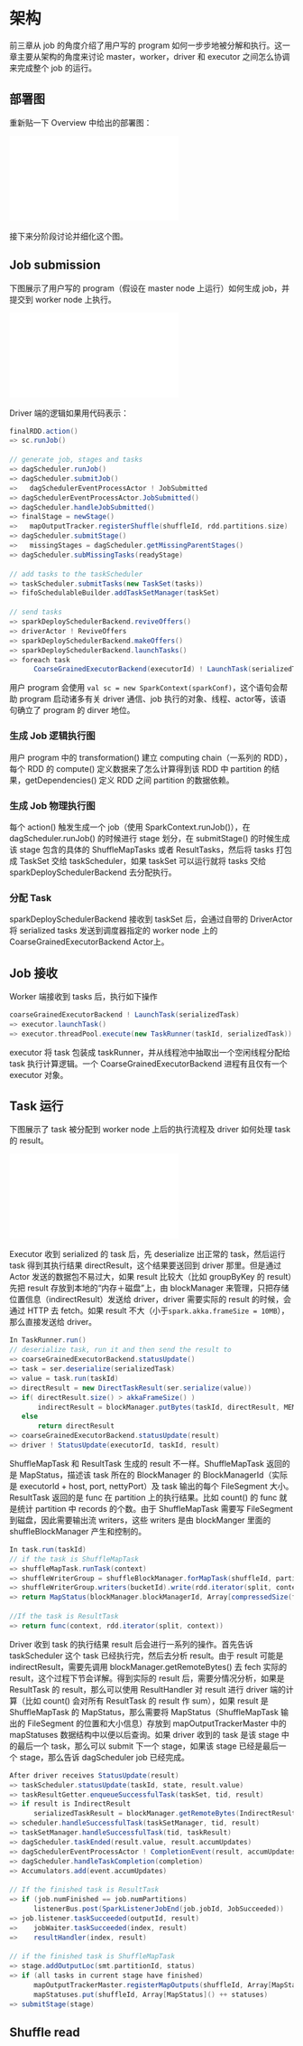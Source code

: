 # 架构
前三章从 job 的角度介绍了用户写的 program 如何一步步地被分解和执行。这一章主要从架构的角度来讨论 master，worker，driver 和 executor 之间怎么协调来完成整个 job 的运行。

## 部署图
重新贴一下 Overview 中给出的部署图：

![deploy](figures/deploy.pdf)

接下来分阶段讨论并细化这个图。

<!--假设要在 master node 上运行第三章给出的 ComplexJob

![ComplexJobStage](figures/ComplexJobStage.pdf)-->

## Job submission
下图展示了用户写的 program（假设在 master node 上运行）如何生成 job，并提交到 worker node 上执行。

![JobSubmission](figures/JobSubmission.pdf)

Driver 端的逻辑如果用代码表示：
```scala
finalRDD.action()
=> sc.runJob()

// generate job, stages and tasks
=> dagScheduler.runJob()
=> dagScheduler.submitJob()
=>   dagSchedulerEventProcessActor ! JobSubmitted
=> dagSchedulerEventProcessActor.JobSubmitted()
=> dagScheduler.handleJobSubmitted()
=> finalStage = newStage()
=>   mapOutputTracker.registerShuffle(shuffleId, rdd.partitions.size)
=> dagScheduler.submitStage()
=>   missingStages = dagScheduler.getMissingParentStages()
=> dagScheduler.subMissingTasks(readyStage)

// add tasks to the taskScheduler
=> taskScheduler.submitTasks(new TaskSet(tasks))
=> fifoSchedulableBuilder.addTaskSetManager(taskSet)

// send tasks
=> sparkDeploySchedulerBackend.reviveOffers()
=> driverActor ! ReviveOffers
=> sparkDeploySchedulerBackend.makeOffers()
=> sparkDeploySchedulerBackend.launchTasks()
=> foreach task
      CoarseGrainedExecutorBackend(executorId) ! LaunchTask(serializedTask)
```
用户 program 会使用 `val sc = new SparkContext(sparkConf)`，这个语句会帮助 program 启动诸多有关 driver 通信、job 执行的对象、线程、actor等，该语句确立了 program 的 dirver 地位。

### 生成 Job 逻辑执行图
用户 program 中的 transformation() 建立 computing chain（一系列的 RDD），每个 RDD 的 compute() 定义数据来了怎么计算得到该 RDD 中 partition 的结果，getDependencies() 定义 RDD 之间 partition 的数据依赖。

### 生成 Job 物理执行图
每个 action() 触发生成一个 job（使用 SparkContext.runJob()），在 dagScheduler.runJob()  的时候进行 stage 划分，在 submitStage() 的时候生成该 stage 包含的具体的 ShuffleMapTasks 或者 ResultTasks，然后将 tasks 打包成 TaskSet 交给 taskScheduler，如果 taskSet 可以运行就将 tasks 交给 sparkDeploySchedulerBackend 去分配执行。

### 分配 Task
 sparkDeploySchedulerBackend 接收到 taskSet 后，会通过自带的 DriverActor 将 serialized tasks 发送到调度器指定的 worker node 上的 CoarseGrainedExecutorBackend Actor上。


## Job 接收

Worker 端接收到 tasks 后，执行如下操作
```scala
coarseGrainedExecutorBackend ! LaunchTask(serializedTask)
=> executor.launchTask()
=> executor.threadPool.execute(new TaskRunner(taskId, serializedTask))
```
executor 将 task 包装成 taskRunner，并从线程池中抽取出一个空闲线程分配给 task 执行计算逻辑。一个 CoarseGrainedExecutorBackend 进程有且仅有一个 executor 对象。

## Task 运行

下图展示了 task 被分配到 worker node 上后的执行流程及 driver 如何处理 task 的 result。

![TaskExecution](figures/taskexecution.pdf)

Executor 收到 serialized 的 task 后，先 deserialize 出正常的 task，然后运行 task 得到其执行结果 directResult，这个结果要送回到 driver 那里。但是通过 Actor 发送的数据包不易过大，如果 result 比较大（比如 groupByKey 的 result）先把 result 存放到本地的“内存＋磁盘”上，由 blockManager 来管理，只把存储位置信息（indirectResult）发送给 driver，driver 需要实际的 result 的时候，会通过 HTTP 去 fetch。如果 result 不大（小于`spark.akka.frameSize = 10MB`），那么直接发送给 driver。
```scala
In TaskRunner.run()
// deserialize task, run it and then send the result to 
=> coarseGrainedExecutorBackend.statusUpdate()
=> task = ser.deserialize(serializedTask)
=> value = task.run(taskId)
=> directResult = new DirectTaskResult(ser.serialize(value))
=> if( directResult.size() > akkaFrameSize() ) 
       indirectResult = blockManager.putBytes(taskId, directResult, MEMORY+DISK+SER)
   else
       return directResult
=> coarseGrainedExecutorBackend.statusUpdate(result)
=> driver ! StatusUpdate(executorId, taskId, result)
```
ShuffleMapTask 和 ResultTask 生成的 result 不一样。ShuffleMapTask 返回的是 MapStatus，描述该 task 所在的 BlockManager 的 BlockManagerId（实际是 executorId + host, port, nettyPort）及 task 输出的每个 FileSegment 大小。ResultTask 返回的是 func 在 partition 上的执行结果。比如 count() 的 func 就是统计 partition 中 records 的个数。由于 ShuffleMapTask 需要写 FileSegment 到磁盘，因此需要输出流 writers，这些 writers 是由 blockManger 里面的 shuffleBlockManager 产生和控制的。

```scala
In task.run(taskId)
// if the task is ShuffleMapTask
=> shuffleMapTask.runTask(context)
=> shuffleWriterGroup = shuffleBlockManager.forMapTask(shuffleId, partitionId, numOutputSplits)
=> shuffleWriterGroup.writers(bucketId).write(rdd.iterator(split, context))
=> return MapStatus(blockManager.blockManagerId, Array[compressedSize(fileSegment)])

//If the task is ResultTask
=> return func(context, rdd.iterator(split, context))
```

Driver 收到 task 的执行结果 result 后会进行一系列的操作。首先告诉 taskScheduler 这个 task 已经执行完，然后去分析 result。由于 result 可能是 indirectResult，需要先调用 blockManager.getRemoteBytes() 去 fech 实际的 result，这个过程下节会详解。得到实际的 result 后，需要分情况分析，如果是 ResultTask 的 result，那么可以使用 ResultHandler 对 result 进行 driver 端的计算（比如 count() 会对所有 ResultTask 的 result 作 sum），如果 result 是 ShuffleMapTask 的 MapStatus，那么需要将 MapStatus（ShuffleMapTask 输出的 FileSegment 的位置和大小信息）存放到 mapOutputTrackerMaster 中的 mapStatuses 数据结构中以便以后查询。如果 driver 收到的 task 是该 stage 中的最后一个 task，那么可以 submit 下一个 stage，如果该 stage 已经是最后一个 stage，那么告诉 dagScheduler job 已经完成。

```scala
After driver receives StatusUpdate(result)
=> taskScheduler.statusUpdate(taskId, state, result.value)
=> taskResultGetter.enqueueSuccessfulTask(taskSet, tid, result)
=> if result is IndirectResult
      serializedTaskResult = blockManager.getRemoteBytes(IndirectResult.blockId)
=> scheduler.handleSuccessfulTask(taskSetManager, tid, result)
=> taskSetManager.handleSuccessfulTask(tid, taskResult)
=> dagScheduler.taskEnded(result.value, result.accumUpdates)
=> dagSchedulerEventProcessActor ! CompletionEvent(result, accumUpdates)
=> dagScheduler.handleTaskCompletion(completion)
=> Accumulators.add(event.accumUpdates)

// If the finished task is ResultTask
=> if (job.numFinished == job.numPartitions) 
      listenerBus.post(SparkListenerJobEnd(job.jobId, JobSucceeded))
=> job.listener.taskSucceeded(outputId, result)
=>    jobWaiter.taskSucceeded(index, result)
=>    resultHandler(index, result)

// if the finished task is ShuffleMapTask
=> stage.addOutputLoc(smt.partitionId, status)
=> if (all tasks in current stage have finished)
      mapOutputTrackerMaster.registerMapOutputs(shuffleId, Array[MapStatus])
      mapStatuses.put(shuffleId, Array[MapStatus]() ++ statuses)
=> submitStage(stage)
```

## Shuffle read
